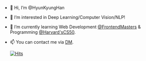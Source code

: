 - 👋 Hi, I’m @HyunKyungHan
- 👀 I’m interested in Deep Learning/Computer Vision/NLP!
- 🌱 I’m currently learning Web Development [@FrontendMasters](https://frontendmasters.com/) & Programming [@Harvard'sCS50](https://www.youtube.com/c/cs50).
- 📫 You can contact me via [DM](https://www.instagram.com/gang_.r._.g).



  [![Hits](https://hits.seeyoufarm.com/api/count/incr/badge.svg?url=https%3A%2F%2Fgithub.com%2FHyunKyungHan&count_bg=%239A59E2&title_bg=%23555555&icon=&icon_color=%23E7E7E7&title=hits&edge_flat=false)](https://hits.seeyoufarm.com)
<!---
HyunKyungHan/HyunKyungHan is a ✨ special ✨ repository because its `README.md` (this file) appears on your GitHub profile.
You can click the Preview link to take a look at your changes.
--->
